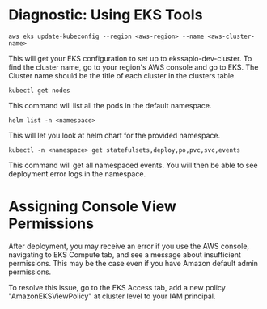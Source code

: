 # Diagnostic: Using EKS Tools
```shell
aws eks update-kubeconfig --region <aws-region> --name <aws-cluster-name>
```
This will get your EKS configuration to set up to ekssapio-dev-cluster.
To find the cluster name, go to your region's AWS console and go to EKS.
The Cluster name should be the title of each cluster in the clusters table.

```shell
kubectl get nodes
```
This command will list all the pods in the default namespace.

```shell
helm list -n <namespace>
```
This will let you look at helm chart for the provided namespace.

```shell
kubectl -n <namespace> get statefulsets,deploy,po,pvc,svc,events
```
This command will get all namespaced events. 
You will then be able to see deployment error logs in the namespace.

# Assigning Console View Permissions
After deployment, you may receive an error if you use the AWS console,
navigating to EKS Compute tab, and see a message about insufficient permissions.
This may be the case even if you have Amazon default admin permissions.

To resolve this issue, go to the EKS Access tab, add a new policy "AmazonEKSViewPolicy" 
at cluster level to your IAM principal.